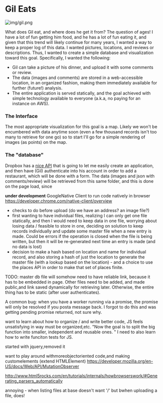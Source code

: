 # Gil Eats

![img/gil.png](img/gil.png)

What does Gil eat, and where does he get it from? The question of ages! I have a lot of fun getting him food, and he has a lot of fun eating it, and given that this trend will likely continue for many years, I wanted a way to keep a proper log of this data. I wanted pictures, locations, and reviews or descriptions. Thus, I wanted to create a simple database and visualization toward this goal. Specifically, I wanted the following:

- Gil can take a picture of his dinner, and upload it with some comments or review.
- The data (images and comments) are stored in a web-accessible location, in an organized fashion, making them immediately available for further (future!) analysis.
- The entire application is served statically, and the goal achieved with simple technology available to everyone (a.k.a, no paying for an instance on AWS).

### The Interface
The most appropriate visualization for this goal is a map. Likely we won't be encumbered with data anytime soon (even a few thousand records isn't too many to retrieve for one go) so to start I'll go for a simple rendering of images (as points) on the map.

### The "database"
Dropbox has a [nice API](https://dropbox.github.io/dropbox-api-v2-explorer) that is going to let me easily create an application, and then have (Gil) authenticate into his account in order to add a restaurant, which will be done with a form. The data (images and json with comments/review) will be retrieved from this same folder, and this is done on the page load, since


**under development**
GoogleNative Client to run code natively in browser https://developer.chrome.com/native-client/overview

- checks to do before upload (do we have an address? an image file?)
- first wanting to have individual files, realizing I can only get one file statically, and then I would need to keep data in one file, worrying about losing data / feasible to store in one, deciding on solution to keep records individually and update some master file when a new entry is made. Could be errors if the operation is closed when the file is being written, but then it will be re-generated next time an entry is made (and no data is lost)
- decision to make a hash based on location and name for individual record, and also storing a hash of just the location to generate the master file (with a lookup based on the location) - and a choice to use the places API in order to make that set of places finite. 

TODO: master db file will somehow need to have reliable link, because it has to be embedded in page. Other files need to be added, and made public,and link saved dynamically for retrieving later. Otherwise, the entire thing has to be static (after user authenticates).

A common bug: when you have a worker running via  a promise, the promise will only be resolved if you posta message back. I forgot to do this and was getting pending promise returned, not sure why.

want to learn about how to organize / and write better code, JS feels unsatisfying in way must be organized,etc. "Now the goal is to split the big function into smaller, independent and reusable ones. " I need to also learn how to write funciton tests for JS.

started with jquery,removed it

want to play around withmoreobjectoriented code,and making customelements (extend HTMLElement)
https://developer.mozilla.org/en-US/docs/Web/API/MutationObserver

http://www.html5rocks.com/en/tutorials/internals/howbrowserswork/#Generating_parsers_automatically

annoying - when listing files at base doesn't want '/' but bwhen uploading a file, does!
